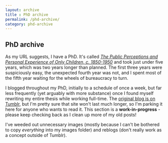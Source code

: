 ```yaml
---
layout: archive
title : PhD archive
permalink: /phd-archive/
category: phd-archive
---
```


<h2>PhD archive</h2>

As my URL suggests, I have a PhD. It's called [<cite>The Public Perceptions and Personal Experience of Only Children, c. 1850-1950</cite>](http://repository.essex.ac.uk/22943/) and took just under five years, which was two years longer than planned. The first three years were suspiciously easy, the unexpected fourth year was not, and I spent most of the fifth year waiting for the wheels of bureaucracy to turn.

I blogged throughout my PhD, initially to a schedule of once a week, but far less frequently (yet arguably with more substance) once I found myself rewriting my entire thesis while working full-time. The [original blog is on Tumblr](https://aliceinacademia.tumblr.com), but I'm pretty sure that site won't last much longer, so I'm parking it here for anyone who wants to read it. This section is a **work-in-progress** - please keep checking back as I clean up more of my old posts!

I've weeded out unnecessary images (mostly because I can't be bothered to copy *everything* into my images folder) and reblogs (don't really work as a concept outside of Tumblr).
